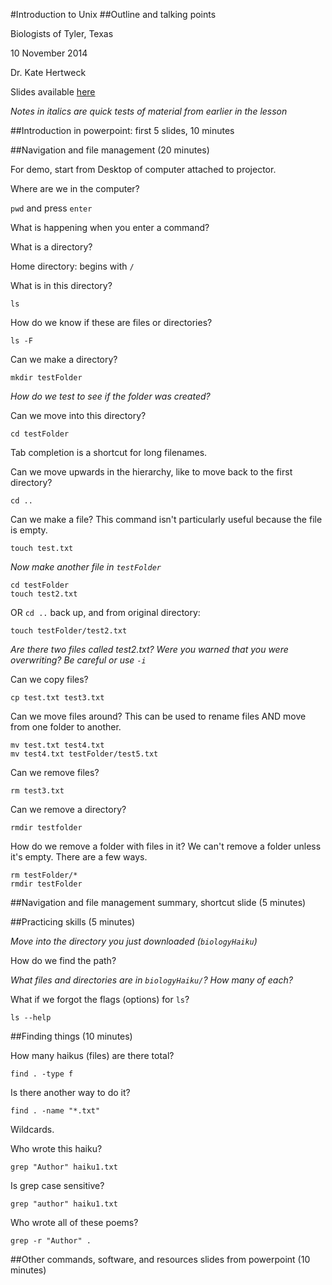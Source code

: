 #Introduction to Unix
##Outline and talking points

Biologists of Tyler, Texas

10 November 2014

Dr. Kate Hertweck

Slides available [here](https://github.com/k8hertweck/UTTylerWorkshops/blob/master/BoTTNov2014/introToUnixFall2014.pdf)

*Notes in italics are quick tests of material from earlier in the lesson*

##Introduction in powerpoint: first 5 slides, 10 minutes

##Navigation and file management (20 minutes)

For demo, start from Desktop of computer attached to projector.

Where are we in the computer? 

`pwd` and press `enter`

What is happening when you enter a command?

What is a directory?

Home directory: begins with `/`

What is in this directory?

`ls`

How do we know if these are files or directories?

`ls -F`

Can we make a directory?

`mkdir testFolder`

*How do we test to see if the folder was created?*

Can we move into this directory?

`cd testFolder`

Tab completion is a shortcut for long filenames.

Can we move upwards in the hierarchy, like to move back to the first directory?

`cd ..`

Can we make a file? This command isn't particularly useful because the file is empty.

`touch test.txt`

*Now make another file in `testFolder`*

```
cd testFolder
touch test2.txt
```

OR `cd ..` back up, and from original directory:

`touch testFolder/test2.txt`

*Are there two files called test2.txt? Were you warned that you were overwriting? Be careful or use `-i`*

Can we copy files? 

`cp test.txt test3.txt`

Can we move files around? This can be used to rename files AND move from one folder to another.

```
mv test.txt test4.txt
mv test4.txt testFolder/test5.txt
```

Can we remove files?

`rm test3.txt`

Can we remove a directory?

`rmdir testfolder`

How do we remove a folder with files in it? We can't remove a folder unless it's empty. There are a few ways.

```
rm testFolder/*
rmdir testFolder
```

##Navigation and file management summary, shortcut slide (5 minutes)

##Practicing skills (5 minutes)

*Move into the directory you just downloaded (`biologyHaiku`)*

How do we find the path?

*What files and directories are in `biologyHaiku/`? How many of each?*

What if we forgot the flags (options) for `ls`?

`ls --help`

##Finding things (10 minutes)

How many haikus (files) are there total?

`find . -type f`

Is there another way to do it?

`find . -name "*.txt"`

Wildcards.

Who wrote this haiku?

`grep "Author" haiku1.txt`

Is grep case sensitive?

`grep "author" haiku1.txt`

Who wrote all of these poems?

`grep -r "Author" .`

##Other commands, software, and resources slides from powerpoint (10 minutes)
